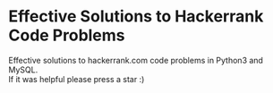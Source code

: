 # Effective Solutions to Hackerrank Code Problems
Effective solutions  to hackerrank.com code problems in Python3 and MySQL.  
If it was helpful please press a star :)
